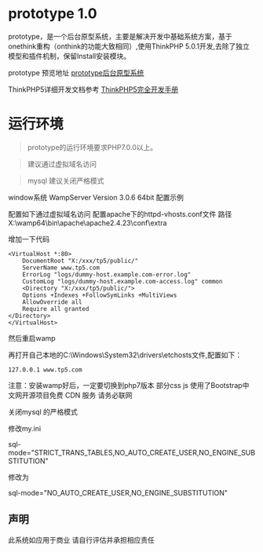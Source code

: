 prototype 1.0
===============


prototype，是一个后台原型系统，主要是解决开发中基础系统方案，基于onethink重构（onthink的功能大致相同）,使用ThinkPHP 5.0.1开发,去除了独立模型和插件机制，保留Install安装模块。

prototype 预览地址 [prototype后台原型系统](http://tp5.calm7.com/admin/login/index.html)

ThinkPHP5详细开发文档参考 [ThinkPHP5完全开发手册](http://www.kancloud.cn/manual/thinkphp5)

运行环境
===============

> prototype的运行环境要求PHP7.0.0以上。

> 建议通过虚拟域名访问

> mysql 建议关闭严格模式
 

window系统 WampServer Version 3.0.6 64bit 配置示例

配置如下通过虚拟域名访问
配置apache下的httpd-vhosts.conf文件 路径X:\wamp64\bin\apache\apache2.4.23\conf\extra

增加一下代码
~~~
<VirtualHost *:80>
    DocumentRoot "X:/xxx/tp5/public/"
    ServerName www.tp5.com
    ErrorLog "logs/dummy-host.example.com-error.log"
    CustomLog "logs/dummy-host.example.com-access.log" common
    <Directory "X:/xxx/tp5/public/">
    Options +Indexes +FollowSymLinks +MultiViews
    AllowOverride all
    Require all granted
</Directory>
</VirtualHost>
~~~
然后重启wamp

再打开自己本地的C:\Windows\System32\drivers\etchosts文件,配置如下：
~~~
127.0.0.1 www.tp5.com
~~~

注意：安装wamp好后，一定要切换到php7版本  部分css js 使用了Bootstrap中文网开源项目免费 CDN 服务 请务必联网

关闭mysql 的严格模式

修改my.ini

sql-mode="STRICT_TRANS_TABLES,NO_AUTO_CREATE_USER,NO_ENGINE_SUBSTITUTION"

修改为

sql-mode="NO_AUTO_CREATE_USER,NO_ENGINE_SUBSTITUTION"


## 声明
此系统如应用于商业 请自行评估并承担相应责任